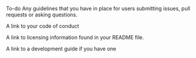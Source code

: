 To-do
Any guidelines that you have in place for users submitting issues, pull requests or asking questions.

A link to your code of conduct

A link to licensing information found in your README file.

A link to a development guide if you have one